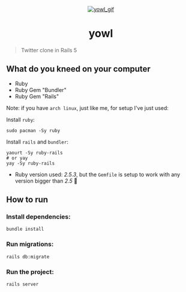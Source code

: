 <p align="center">
  <a href="https://github.com/otaviopace/yowl">
    <img src="https://user-images.githubusercontent.com/15306309/45008498-7590fb80-afd9-11e8-8a76-fccf7c58a414.gif" alt="yowl_gif" >
  </a>
</p>

<h1 align="center">yowl</h1>

> Twitter clone in Rails 5

## What do you kneed on your computer

- Ruby
- Ruby Gem "Bundler"
- Ruby Gem "Rails"

Note: if you have `arch linux`, just like me, for setup I've just used:

Install `ruby`:

```shell
sudo pacman -Sy ruby
```

Install `rails` and `bundler`:

```shell
yaourt -Sy ruby-rails
# or yay
yay -Sy ruby-rails
```

* Ruby version used: *2.5.3*, but the `Gemfile` is setup to work with any version bigger than *2.5* :slightly_smiling_face:

## How to run

### Install dependencies:

```shell
bundle install
```

### Run migrations:

```shell
rails db:migrate
```

### Run the project:

```shell
rails server
```
